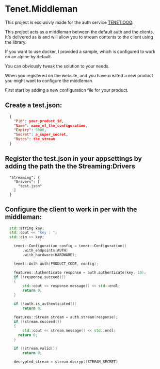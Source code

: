 # Tenet.Middleman

This project is exclusivly made for the auth service [TENET.OOO](https://app.tenet.ooo).

This project acts as a middleman between the default auth and the clients. 
It's delivered as is and will allow you to stream contents to the client using the library.

If you want to use docker, I provided a sample, which is configured to work on an alpine by default.

You can obviously tweak the solution to your needs.

When you registered on the website, and you have created a new product you might want to configure the middleman.

First start by adding a new configuration file for your product. 
## Create a test.json:
```json
  {
    "Pid": your_product_id,
    "Name": name_of_the_configuration,
    "Expiry": 5000,
    "Secret": a_super_secret,
    "Bytes": the_stream
  }
```

## Register the test.json in your appsettings by adding the path the the Streaming:Drivers
```
  "Streaming": {
    "Drivers": [
      "test.json"
    ]
  }
```

## Configure the client to work in per with the middleman:
```cpp
  std::string key;
  std::cout << "Key : ";
  std::cin >> key;

	tenet::Configuration config = tenet::Configuration()
		.with_endpoints(AUTH)
		.with_hardware(HARDWARE);

	tenet::Auth auth(PRODUCT_CODE, config);

	features::Authenticate response = auth.authenticate(key, 10);
	if (!response.succeed())
	{
		std::cout << response.message() << std::endl;
		return 0;
	}

	if (!auth.is_authenticated())
		return 0;

	features::Stream stream = auth.stream(response);
	if (!stream.succeed())
	{
		std::cout << stream.message() << std::endl;
	  return 0;
	}

	if (!stream.valid())
		return 0;

	decrypted_stream = stream.decrypt(STREAM_SECRET)
```
